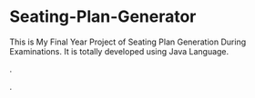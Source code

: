 # Seating-Plan-Generator

This is My Final Year Project of Seating Plan Generation During Examinations. It is totally developed using Java Language.
























.



































































































































































































































































































































































































































































































.






































